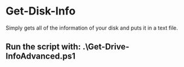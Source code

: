 # Get-Disk-Info
Simply gets all of the information of your disk and puts it in a text file.

## Run the script with: .\Get-Drive-InfoAdvanced.ps1
